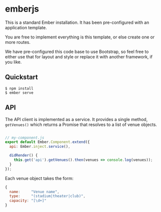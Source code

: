 # emberjs

This is a standard Ember installation.  It has been pre-configured with an
application template.

You are free to implement everything is this template, or else create one or
more routes.

We have pre-configured this code base to use Bootstrap, so feel free to either
use that for layout and style or replace it with another framework, if you like.

## Quickstart

```
$ npm install
$ ember serve
```

## API

The API client is implemented as a service. It provides a single method,
`getVenues()` which returns a Promise that resolves to a list of venue objects.

```javascript

// my-component.js
export default Ember.Component.extend({
  api: Ember.inject.service(),

  didRender() {
    this.get('api').getVenues().then(venues => console.log(venues));
  }
});
```

Each venue object takes the form:
```javascript
{
  name:     "Venue name",
  type:     "(stadium|theater|club)",
  capacity: "[\d+]"
}
```
